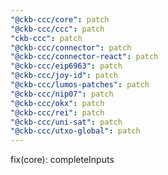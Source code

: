 ```yaml
---
"@ckb-ccc/core": patch
"@ckb-ccc/ccc": patch
"ckb-ccc": patch
"@ckb-ccc/connector": patch
"@ckb-ccc/connector-react": patch
"@ckb-ccc/eip6963": patch
"@ckb-ccc/joy-id": patch
"@ckb-ccc/lumos-patches": patch
"@ckb-ccc/nip07": patch
"@ckb-ccc/okx": patch
"@ckb-ccc/rei": patch
"@ckb-ccc/uni-sat": patch
"@ckb-ccc/utxo-global": patch
---
```


fix(core): completeInputs
